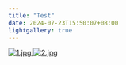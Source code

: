 ```yaml
---
title: "Test"
date: 2024-07-23T15:50:07+08:00
lightgallery: true
---
```






<div id="lightgallery">
    <a href="https://imgup.oneone.life/app/hide.php?key=ampacWxnRkM5Mnc3UWtydVgwRnVSS3M0SUNKaGFkUzBCQ2M9" >
        <img alt="1.jpg" src="ihttps://imgup.oneone.life/app/hide.php?key=ampacWxnRkM5Mnc3UWtydVgwRnVSS3M0SUNKaGFkUzBCQ2M9" />
    </a>
    <a href="https://imgup.oneone.life/app/hide.php?key=ampacWxnRkM5Mnc3UWtydVgwRnVSS3M0SUNKaGFkUzBCQ2M9" >
        <img alt="2.jpg" src="https://imgup.oneone.life/app/hide.php?key=ampacWxnRkM5Mnc3UWtydVgwRnVSS3M0SUNKaGFkUzBCQ2M9" />
    </a>
</div>